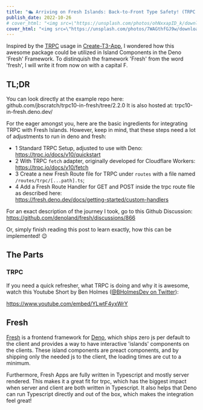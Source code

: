 ```yaml
---
title: "🛳 Arriving on Fresh Islands: Back-to-Front Type Safety! (TRPC V10)"
publish_date: 2022-10-26
# cover_html: "<img src=\"https://unsplash.com/photos/ohNxxapID_k/download?ixid=MnwxMjA3fDB8MXxzZWFyY2h8NXx8bGVtb258ZW58MHx8fHwxNjY2Nzk4Nzc3&force=true&w=1920\">"
cover_html: "<img src=\"https://unsplash.com/photos/7WAGthfGJ9w/download?ixid=MnwxMjA3fDB8MXxzZWFyY2h8NHx8bGVtb258ZW58MHx8fHwxNjY2ODA0MTgz&force=true&w=1920\">"
---
```


Inspired by the [TRPC](https://trpc.io/) usage in [Create-T3-App](https://create.t3.gg/), I wondered how this awesome package could be utilized in Island Components in the Deno 'Fresh' Framework. To distinquish the framework 'Fresh' from the word 'fresh', I will write it from now on with a capital F. 

## TL;DR 

You can look directly at the example repo here: github.com/jbscratch/trpc10-in-fresh/tree/2.2.0
It is also hosted at: trpc10-in-fresh.deno.dev/

For the eager amongst you, here are the basic ingredients for integrating TRPC with Fresh Islands. 
However, keep in mind, that these steps need a lot of adjustments to run in deno and fresh: 

- 1 Standard TRPC Setup, adjusted to use with Deno: https://trpc.io/docs/v10/quickstart  
- 2 With TRPC `fetch` adapter, originally developed for Cloudflare Workers: https://trpc.io/docs/v10/fetch  
- 3 Create a new Fresh Route file for TRPC under `routes` with a file named `/routes/trpc/[...path].ts`;   
- 4 Add a Fresh Route Handler for GET and POST inside the trpc route file as described here:  
   https://fresh.deno.dev/docs/getting-started/custom-handlers  

For an exact description of the journey I took, go to this Github Discussion: 
https://github.com/denoland/fresh/discussions/866

Or, simply finish reading this post to learn exactly, how this can be implemented! 😉

## The Parts 

### TRPC 
If you need a quick refresher, what TRPC is doing and why it is awesome, 
watch this Youtube Short by Ben Holmes ([@BHolmesDev on Twitter](https://twitter.com/BHolmesDev)):  

https://www.youtube.com/embed/YLwtF4yxWrY

<!-- TODO: Find way to embedd this youtube thing into my blog! -->
<!-- TODO: Checkout Blogpost: How to build a blog with fresh: https://deno.com/blog/build-a-blog-with-fresh -->
<!-- <iframe width="560" height="315" src="https://www.youtube.com/embed/YLwtF4yxWrY" title="YouTube video player" frameborder="0" allow="accelerometer; autoplay; clipboard-write; encrypted-media; gyroscope; picture-in-picture" allowfullscreen></iframe> -->

## Fresh 

[Fresh](fresh.deno.dev) is a frontend framework for [Deno](deno.land), which ships zero js per default to the client and provides a way to have interactive 'islands' components on the clients. These island components are preact components, and by shipping only the needed js to the client, 
the loading times are cut to a minimum. 

Furthermore, Fresh Apps are fully written in Typescript and mostly server rendered. This makes it a great fit for trpc, which has the biggest impact when server and client are both written in Typescript. 
It also helps that Deno can run Typescript directly and out of the box, which makes the integration feel great!